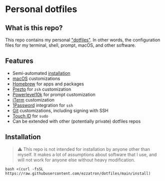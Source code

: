 # Personal dotfiles

## What is this repo?

This repo contains my personal ["dotfiles"]. In other words, the configuration
files for my terminal, shell, prompt, macOS, and other software.

## Features

- Semi-automated [installation]
- [macOS] customizations
- [Homebrew] for apps and packages
- [Prezto] for `zsh` customization
- [Powerlevel10k] for prompt customization
- [iTerm] customization
- [1Password] integration for `ssh`
- [Git] customizations, including signing with SSH
- [Touch ID] for `sudo`
- Can be extended with other (potentially private) dotfiles repos

## Installation

> ⚠️ This repo is not intended for installation by anyone other than myself. It
> makes a lot of assumptions about software that I use, and will not work for
> anyone else without heavy modification.

```shell
bash <(curl -fsSL https://raw.githubusercontent.com/ezzatron/dotfiles/main/install)
```

<!-- References -->

["dotfiles"]: https://wikipedia.org/wiki/Hidden_file_and_hidden_directory#Unix_and_Unix-like_environments
[1password]: https://1password.com/
[git]: https://git-scm.com/
[homebrew]: https://brew.sh/
[installation]: #installation
[iterm]: https://iterm2.com/
[macos]: https://apple.com/macos/
[powerlevel10k]: https://github.com/romkatv/powerlevel10k
[prezto]: https://github.com/sorin-ionescu/prezto
[touch id]: https://wikipedia.org/wiki/Touch_ID
